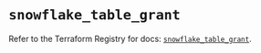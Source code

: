 # `snowflake_table_grant`

Refer to the Terraform Registry for docs: [`snowflake_table_grant`](https://registry.terraform.io/providers/snowflake-labs/snowflake/0.91.0/docs/resources/table_grant).
